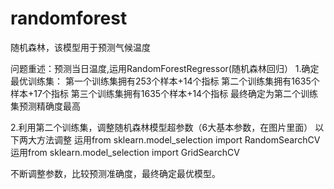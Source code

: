 # randomforest
随机森林，该模型用于预测气候温度

问题重述：预测当日温度,运用RandomForestRegressor(随机森林回归）
1.确定最优训练集：
第一个训练集拥有253个样本+14个指标
第二个训练集拥有1635个样本+17个指标
第三个训练集拥有1635个样本+14个指标
最终确定为第二个训练集预测精确度最高
	
2.利用第二个训练集，调整随机森林模型超参数（6大基本参数，在图片里面）
以下两大方法调整
运用from sklearn.model_selection import RandomSearchCV
运用from sklearn.model_selection import GridSearchCV
	
不断调整参数，比较预测准确度，最终确定最优模型。
